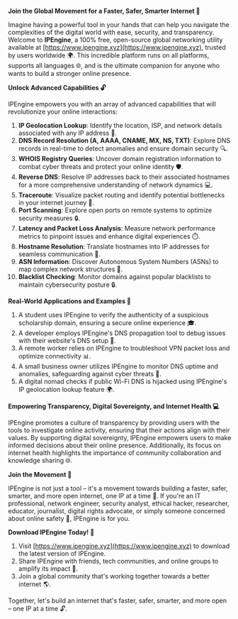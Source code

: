 **Join the Global Movement for a Faster, Safer, Smarter Internet 🚀**

Imagine having a powerful tool in your hands that can help you navigate the complexities of the digital world with ease, security, and transparency. Welcome to **IPEngine**, a 100% free, open-source global networking utility available at [https://www.ipengine.xyz](https://www.ipengine.xyz), trusted by users worldwide 🌍. This incredible platform runs on all platforms, supports all languages 🌐, and is the ultimate companion for anyone who wants to build a stronger online presence.

**Unlock Advanced Capabilities 🔓**

IPEngine empowers you with an array of advanced capabilities that will revolutionize your online interactions:

1. **IP Geolocation Lookup**: Identify the location, ISP, and network details associated with any IP address 📍.
2. **DNS Record Resolution (A, AAAA, CNAME, MX, NS, TXT)**: Explore DNS records in real-time to detect anomalies and ensure domain security 🔍.
3. **WHOIS Registry Queries**: Uncover domain registration information to combat cyber threats and protect your online identity 🛡️.
4. **Reverse DNS**: Resolve IP addresses back to their associated hostnames for a more comprehensive understanding of network dynamics 💻.
5. **Traceroute**: Visualize packet routing and identify potential bottlenecks in your internet journey 🚗.
6. **Port Scanning**: Explore open ports on remote systems to optimize security measures 🔒.
7. **Latency and Packet Loss Analysis**: Measure network performance metrics to pinpoint issues and enhance digital experiences ⏱️.
8. **Hostname Resolution**: Translate hostnames into IP addresses for seamless communication 📡.
9. **ASN Information**: Discover Autonomous System Numbers (ASNs) to map complex network structures 🔗.
10. **Blacklist Checking**: Monitor domains against popular blacklists to maintain cybersecurity posture 🔒.

**Real-World Applications and Examples 🌈**

1. A student uses IPEngine to verify the authenticity of a suspicious scholarship domain, ensuring a secure online experience 🎓.
2. A developer employs IPEngine's DNS propagation tool to debug issues with their website's DNS setup 🚧.
3. A remote worker relies on IPEngine to troubleshoot VPN packet loss and optimize connectivity 📊.
4. A small business owner utilizes IPEngine to monitor DNS uptime and anomalies, safeguarding against cyber threats 🏢.
5. A digital nomad checks if public Wi-Fi DNS is hijacked using IPEngine's IP geolocation lookup feature 🌍.

**Empowering Transparency, Digital Sovereignty, and Internet Health 💻**

IPEngine promotes a culture of transparency by providing users with the tools to investigate online activity, ensuring that their actions align with their values. By supporting digital sovereignty, IPEngine empowers users to make informed decisions about their online presence. Additionally, its focus on internet health highlights the importance of community collaboration and knowledge sharing 🌐.

**Join the Movement 💪**

IPEngine is not just a tool – it's a movement towards building a faster, safer, smarter, and more open internet, one IP at a time 🔗. If you're an IT professional, network engineer, security analyst, ethical hacker, researcher, educator, journalist, digital rights advocate, or simply someone concerned about online safety 🤝, IPEngine is for you.

**Download IPEngine Today! 📲**

1. Visit [https://www.ipengine.xyz](https://www.ipengine.xyz) to download the latest version of IPEngine.
2. Share IPEngine with friends, tech communities, and online groups to amplify its impact 🤝.
3. Join a global community that's working together towards a better internet 🌎.

Together, let's build an internet that's faster, safer, smarter, and more open – one IP at a time 🔓.